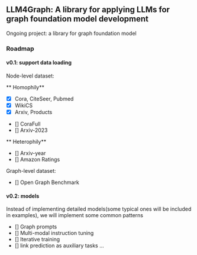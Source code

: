 ## LLM4Graph: A library for applying LLMs for graph foundation model development


Ongoing project: a library for graph foundation model


### Roadmap 

#### v0.1: support data loading

Node-level dataset:

** Homophily**

- [x] Cora, CiteSeer, Pubmed
- [x] WikiCS
- [x] Arxiv, Products
- [] CoraFull
- [] Arxiv-2023

** Heterophily**
- [] Arxiv-year
- [] Amazon Ratings

Graph-level dataset:

- [] Open Graph Benchmark




#### v0.2: models

Instead of implementing detailed models(some typical ones will be included in examples), we will implement some common patterns

- [] Graph prompts
- [] Multi-modal instruction tuning
- [] Iterative training
- [] link prediction as auxiliary tasks
...
